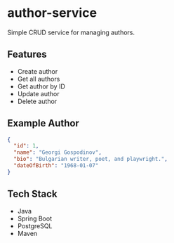 # author-service

Simple CRUD service for managing authors.

## Features

- Create author
- Get all authors
- Get author by ID
- Update author
- Delete author

## Example Author

```json
{
  "id": 1,
  "name": "Georgi Gospodinov",
  "bio": "Bulgarian writer, poet, and playwright.",
  "dateOfBirth": "1968-01-07"
}
```

## Tech Stack

- Java
- Spring Boot
- PostgreSQL
- Maven